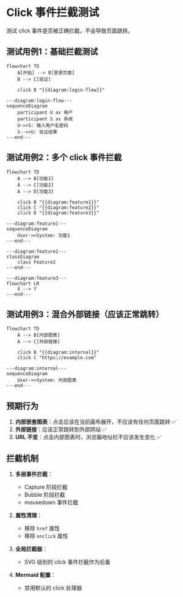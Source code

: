 # Click 事件拦截测试

测试 click 事件是否被正确拦截，不会导致页面跳转。

## 测试用例1：基础拦截测试
```mermaid
flowchart TD
    A[开始] --> B[登录页面]
    B --> C[验证]
    
    click B "{{diagram:login-flow}}"

---diagram:login-flow---
sequenceDiagram
    participant U as 用户
    participant S as 系统
    U->>S: 输入用户名密码
    S-->>U: 验证结果
---end---
```

## 测试用例2：多个 click 事件拦截
```mermaid
flowchart TD
    A --> B[功能1]
    A --> C[功能2]
    A --> D[功能3]
    
    click B "{{diagram:feature1}}"
    click C "{{diagram:feature2}}"
    click D "{{diagram:feature3}}"

---diagram:feature1---
sequenceDiagram
    User->>System: 功能1
---end---

---diagram:feature2---
classDiagram
    class Feature2
---end---

---diagram:feature3---
flowchart LR
    X --> Y
---end---
```

## 测试用例3：混合外部链接（应该正常跳转）
```mermaid
flowchart TD
    A --> B[内部图表]
    A --> C[外部链接]
    
    click B "{{diagram:internal}}"
    click C "https://example.com"

---diagram:internal---
sequenceDiagram
    User->>System: 内部图表
---end---
```

## 预期行为

1. **内部嵌套图表**：点击应该在当前画布展开，不应该有任何页面跳转 ✅
2. **外部链接**：应该正常跳转到外部网站 ✅
3. **URL 不变**：点击内部图表时，浏览器地址栏不应该发生变化 ✅

## 拦截机制

1. **多层事件拦截**：
   - Capture 阶段拦截
   - Bubble 阶段拦截
   - mousedown 事件拦截

2. **属性清理**：
   - 移除 `href` 属性
   - 移除 `onclick` 属性

3. **全局拦截器**：
   - SVG 级别的 click 事件拦截作为后备

4. **Mermaid 配置**：
   - 禁用默认的 click 处理器